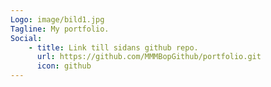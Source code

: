 ```yaml
---
Logo: image/bild1.jpg
Tagline: My portfolio.
Social:
    - title: Link till sidans github repo.
      url: https://github.com/MMMBopGithub/portfolio.git
      icon: github
---
```


<!-- url: https://github.com/dbwebb-se/design-v3 -->
